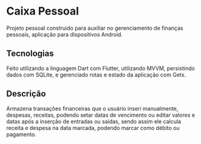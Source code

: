 # Caixa Pessoal 
Projeto pessoal construido para auxiliar no gerenciamento de finanças pessoais, aplicação para dispositivos Android.
## Tecnologias
Feito utilizando a linguagem Dart com Flutter, utilizando MVVM, persistindo dados com SQLite, e gerenciado rotas e estado da aplicação com Getx.  
## Descrição
Armazena transações financeiras que o usuário inseri manualmente, despesas, receitas, podendo setar datas de vencimento ou editar valores e datas após a inserção de entradas ou saídas, sendo assim ele calcula receita e despesa na data marcada, podendo marcar como débito ou pagamento. 
